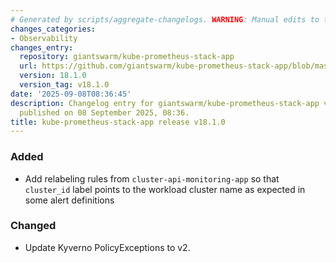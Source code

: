 ```yaml
---
# Generated by scripts/aggregate-changelogs. WARNING: Manual edits to this files will be overwritten.
changes_categories:
- Observability
changes_entry:
  repository: giantswarm/kube-prometheus-stack-app
  url: https://github.com/giantswarm/kube-prometheus-stack-app/blob/master/CHANGELOG.md#1810---2025-09-08
  version: 18.1.0
  version_tag: v18.1.0
date: '2025-09-08T08:36:45'
description: Changelog entry for giantswarm/kube-prometheus-stack-app version 18.1.0,
  published on 08 September 2025, 08:36.
title: kube-prometheus-stack-app release v18.1.0
---
```


### Added
- Add relabeling rules from `cluster-api-monitoring-app` so that `cluster_id` label points to the workload cluster name as expected in some alert definitions
### Changed
- Update Kyverno PolicyExceptions to v2.
